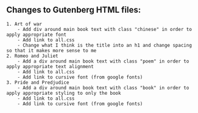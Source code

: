 Changes to Gutenberg HTML files:
--------------------------------
	1. Art of war
		- Add div around main book text with class "chinese" in order to apply appropriate font
		- Add link to all.css
		- Change what I think is the title into an h1 and change spacing so that it makes more sense to me
	2. Romeo and Juliet
		- Add a div around main book text with class "poem" in order to apply appropriate text alignment
		- Add link to all.css
		- Add link to cursive font (from google fonts)
	3. Pride and Predjudice
		- Add a div around main book text with class "book" in order to apply appropriate styling to only the book
		- Add link to all.css
		- Add link to cursive font (from google fonts)